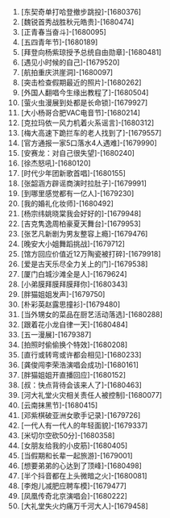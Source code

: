 
1. [东契奇单打哈登撤步跳投]-[1680376]
1. [魏锐首秀战胜秋元皓贵]-[1680474]
1. [正青春当奋斗]-[1680095]
1. [五四青年节]-[1680189]
1. [拜登向杨紫琼授予总统自由勋章]-[1680481]
1. [遇见小时候的自己]-[1679520]
1. [航拍重庆洪崖洞]-[1680097]
1. [突击检查假期最近的照片]-[1680262]
1. [外国人翻唱今生缘出教程了]-[1680504]
1. [萤火虫漫展到处都是长命锁]-[1679927]
1. [大小杨哥合肥VAC电音节]-[1680214]
1. [克拉玛依一风力机着火系谣言]-[1680312]
1. [梅大高速下跪拦车的老人找到了]-[1679557]
1. [官方通报一家5口落水4人遇难]-[1679990]
1. [安赛龙：对自己很失望]-[1680240]
1. [徐杰怒吼]-[1680120]
1. [时代少年团新歌首唱]-[1680155]
1. [张韶涵方辟谣商演时拉肚子]-[1679991]
1. [到哪里感觉都有一亿人]-[1679230]
1. [我的婚礼化妆师]-[1680492]
1. [杨宗纬姚晓棠我会好好的]-[1679948]
1. [吉克隽逸周柏豪夏天舞台]-[1679953]
1. [张艺凡新剧为男友整容上瘾]-[1679476]
1. [晚安大小姐舞蹈挑战]-[1679712]
1. [馆方回应价值近12万陶瓷被打碎]-[1679918]
1. [爱是古天乐尽全力关上的门]-[1679538]
1. [厦门白城沙滩全是人]-[1679624]
1. [小弟膜拜膜拜膜拜你]-[1680343]
1. [胖猫姐姐发声]-[1679750]
1. [朴彩英赵露思撞衫]-[1679480]
1. [当外甥女的菜品在厨艺活动落选]-[1680288]
1. [跟着花小龙自律一天]-[1680484]
1. [五一漫展]-[1679387]
1. [拍照时偷偷换个特效]-[1680208]
1. [直行或转弯或许都会相见]-[1680233]
1. [龚俊闯李荣浩演唱会成功]-[1680161]
1. [胖猫姐姐开直播回应]-[1680152]
1. [叔：快点背待会该来人了]-[1680463]
1. [河大礼堂火灾相关责任人被控制]-[1680077]
1. [云南抹黑节]-[1680415]
1. [邓紫棋破亚洲女歌手记录]-[1679726]
1. [一代人有一代人的年轻面貌]-[1679337]
1. [米切尔空砍50分]-[1680358]
1. [女朋友给我的小皮筋]-[1680405]
1. [当假期和长辈一起旅游]-[1679001]
1. [想要弟弟的心达到了顶峰]-[1680498]
1. [半个抖音都在上头微暗之火]-[1680081]
1. [李炮儿减肥应聘车模]-[1679477]
1. [凤凰传奇北京演唱会]-[1680222]
1. [大礼堂失火灼痛万千河大人]-[1679458]